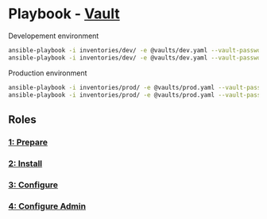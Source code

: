 # Playbook - [Vault](.)

Developement environment

```sh
ansible-playbook -i inventories/dev/ -e @vaults/dev.yaml --vault-password-file=.dev_ansible_vault_pass playbooks/vault/vault.yaml
ansible-playbook -i inventories/dev/ -e @vaults/dev.yaml --vault-password-file=.dev_ansible_vault_pass playbooks/public_gateway/public_gateway.yaml --tags configure
```

Production environment

```sh
ansible-playbook -i inventories/prod/ -e @vaults/prod.yaml --vault-password-file=.prod_ansible_vault_pass playbooks/vault/vault.yaml
ansible-playbook -i inventories/prod/ -e @vaults/prod.yaml --vault-password-file=.prod_ansible_vault_pass playbooks/public_gateway/public_gateway.yaml --tags configure
```

## Roles

### [1: Prepare](./prepare/)

### [2: Install](./install/)

### [3: Configure](./configure/)

### [4: Configure Admin](./configure_admin/)
